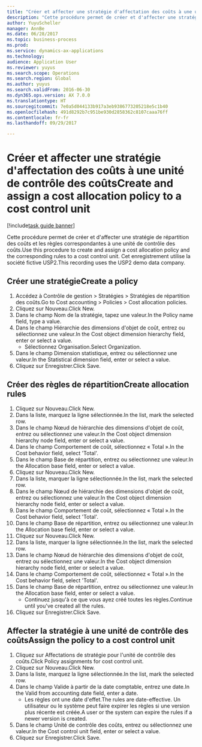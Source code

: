 ```yaml
--- 
title: "Créer et affecter une stratégie d'affectation des coûts à une unité de contrôle des coûts"
description: "Cette procédure permet de créer et d'affecter une stratégie de répartition des coûts et les règles correspondantes à une unité de contrôle des coûts."
author: YuyuScheller
manager: AnnBe
ms.date: 06/28/2017
ms.topic: business-process
ms.prod: 
ms.service: dynamics-ax-applications
ms.technology: 
audience: Application User
ms.reviewer: yuyus
ms.search.scope: Operations
ms.search.region: Global
ms.author: yuyus
ms.search.validFrom: 2016-06-30
ms.dyn365.ops.version: AX 7.0.0
ms.translationtype: HT
ms.sourcegitcommit: 7e0a5d044133b917a3eb9386773205218e5c1b40
ms.openlocfilehash: 491d8292b7c951be930d2858362c8107caaa76ff
ms.contentlocale: fr-fr
ms.lasthandoff: 09/29/2017

---
```

# <a name="create-and-assign-a-cost-allocation-policy-to-a-cost-control-unit"></a><span data-ttu-id="87272-103">Créer et affecter une stratégie d'affectation des coûts à une unité de contrôle des coûts</span><span class="sxs-lookup"><span data-stu-id="87272-103">Create and assign a cost allocation policy to a cost control unit</span></span>

[!include[task guide banner](../../includes/task-guide-banner.md)]

<span data-ttu-id="87272-104">Cette procédure permet de créer et d'affecter une stratégie de répartition des coûts et les règles correspondantes à une unité de contrôle des coûts.</span><span class="sxs-lookup"><span data-stu-id="87272-104">Use this procedure to create and assign a cost allocation policy and the corresponding rules to a cost control unit.</span></span> <span data-ttu-id="87272-105">Cet enregistrement utilise la société fictive USP2.</span><span class="sxs-lookup"><span data-stu-id="87272-105">This recording uses the USP2 demo data company.</span></span>


## <a name="create-a-policy"></a><span data-ttu-id="87272-106">Créer une stratégie</span><span class="sxs-lookup"><span data-stu-id="87272-106">Create a policy</span></span>
1. <span data-ttu-id="87272-107">Accédez à Contrôle de gestion > Stratégies > Stratégies de répartition des coûts.</span><span class="sxs-lookup"><span data-stu-id="87272-107">Go to Cost accounting > Policies > Cost allocation policies.</span></span>
2. <span data-ttu-id="87272-108">Cliquez sur Nouveau.</span><span class="sxs-lookup"><span data-stu-id="87272-108">Click New.</span></span>
3. <span data-ttu-id="87272-109">Dans le champ Nom de la stratégie, tapez une valeur.</span><span class="sxs-lookup"><span data-stu-id="87272-109">In the Policy name field, type a value.</span></span>
4. <span data-ttu-id="87272-110">Dans le champ Hiérarchie des dimensions d'objet de coût, entrez ou sélectionnez une valeur.</span><span class="sxs-lookup"><span data-stu-id="87272-110">In the Cost object dimension hierarchy field, enter or select a value.</span></span>
    * <span data-ttu-id="87272-111">Sélectionnez Organisation.</span><span class="sxs-lookup"><span data-stu-id="87272-111">Select Organization.</span></span>  
5. <span data-ttu-id="87272-112">Dans le champ Dimension statistique, entrez ou sélectionnez une valeur.</span><span class="sxs-lookup"><span data-stu-id="87272-112">In the Statistical dimension field, enter or select a value.</span></span>
6. <span data-ttu-id="87272-113">Cliquez sur Enregistrer.</span><span class="sxs-lookup"><span data-stu-id="87272-113">Click Save.</span></span>

## <a name="create-allocation-rules"></a><span data-ttu-id="87272-114">Créer des règles de répartition</span><span class="sxs-lookup"><span data-stu-id="87272-114">Create allocation rules</span></span>
1. <span data-ttu-id="87272-115">Cliquez sur Nouveau.</span><span class="sxs-lookup"><span data-stu-id="87272-115">Click New.</span></span>
2. <span data-ttu-id="87272-116">Dans la liste, marquez la ligne sélectionnée.</span><span class="sxs-lookup"><span data-stu-id="87272-116">In the list, mark the selected row.</span></span>
3. <span data-ttu-id="87272-117">Dans le champ Nœud de hiérarchie des dimensions d'objet de coût, entrez ou sélectionnez une valeur.</span><span class="sxs-lookup"><span data-stu-id="87272-117">In the Cost object dimension hierarchy node field, enter or select a value.</span></span>
4. <span data-ttu-id="87272-118">Dans le champ Comportement de coût, sélectionnez « Total ».</span><span class="sxs-lookup"><span data-stu-id="87272-118">In the Cost behavior field, select 'Total'.</span></span>
5. <span data-ttu-id="87272-119">Dans le champ Base de répartition, entrez ou sélectionnez une valeur.</span><span class="sxs-lookup"><span data-stu-id="87272-119">In the Allocation base field, enter or select a value.</span></span>
6. <span data-ttu-id="87272-120">Cliquez sur Nouveau.</span><span class="sxs-lookup"><span data-stu-id="87272-120">Click New.</span></span>
7. <span data-ttu-id="87272-121">Dans la liste, marquer la ligne sélectionnée.</span><span class="sxs-lookup"><span data-stu-id="87272-121">In the list, mark the selected row.</span></span>
8. <span data-ttu-id="87272-122">Dans le champ Nœud de hiérarchie des dimensions d'objet de coût, entrez ou sélectionnez une valeur.</span><span class="sxs-lookup"><span data-stu-id="87272-122">In the Cost object dimension hierarchy node field, enter or select a value.</span></span>
9. <span data-ttu-id="87272-123">Dans le champ Comportement de coût, sélectionnez « Total ».</span><span class="sxs-lookup"><span data-stu-id="87272-123">In the Cost behavior field, select 'Total'.</span></span>
10. <span data-ttu-id="87272-124">Dans le champ Base de répartition, entrez ou sélectionnez une valeur.</span><span class="sxs-lookup"><span data-stu-id="87272-124">In the Allocation base field, enter or select a value.</span></span>
11. <span data-ttu-id="87272-125">Cliquez sur Nouveau.</span><span class="sxs-lookup"><span data-stu-id="87272-125">Click New.</span></span>
12. <span data-ttu-id="87272-126">Dans la liste, marquer la ligne sélectionnée.</span><span class="sxs-lookup"><span data-stu-id="87272-126">In the list, mark the selected row.</span></span>
13. <span data-ttu-id="87272-127">Dans le champ Nœud de hiérarchie des dimensions d'objet de coût, entrez ou sélectionnez une valeur.</span><span class="sxs-lookup"><span data-stu-id="87272-127">In the Cost object dimension hierarchy node field, enter or select a value.</span></span>
14. <span data-ttu-id="87272-128">Dans le champ Comportement de coût, sélectionnez « Total ».</span><span class="sxs-lookup"><span data-stu-id="87272-128">In the Cost behavior field, select 'Total'.</span></span>
15. <span data-ttu-id="87272-129">Dans le champ Base de répartition, entrez ou sélectionnez une valeur.</span><span class="sxs-lookup"><span data-stu-id="87272-129">In the Allocation base field, enter or select a value.</span></span>
    * <span data-ttu-id="87272-130">Continuez jusqu'à ce que vous ayez créé toutes les règles.</span><span class="sxs-lookup"><span data-stu-id="87272-130">Continue until you've created all the rules.</span></span>  
16. <span data-ttu-id="87272-131">Cliquez sur Enregistrer.</span><span class="sxs-lookup"><span data-stu-id="87272-131">Click Save.</span></span>

## <a name="assign-the-policy-to-a-cost-control-unit"></a><span data-ttu-id="87272-132">Affecter la stratégie à une unité de contrôle des coûts</span><span class="sxs-lookup"><span data-stu-id="87272-132">Assign the policy to a cost control unit</span></span>
1. <span data-ttu-id="87272-133">Cliquez sur Affectations de stratégie pour l'unité de contrôle des coûts.</span><span class="sxs-lookup"><span data-stu-id="87272-133">Click Policy assignments for cost control unit.</span></span>
2. <span data-ttu-id="87272-134">Cliquez sur Nouveau.</span><span class="sxs-lookup"><span data-stu-id="87272-134">Click New.</span></span>
3. <span data-ttu-id="87272-135">Dans la liste, marquez la ligne sélectionnée.</span><span class="sxs-lookup"><span data-stu-id="87272-135">In the list, mark the selected row.</span></span>
4. <span data-ttu-id="87272-136">Dans le champ Valide à partir de la date comptable, entrez une date.</span><span class="sxs-lookup"><span data-stu-id="87272-136">In the Valid from accounting date field, enter a date.</span></span>
    * <span data-ttu-id="87272-137">Les règles ont une date d'effet.</span><span class="sxs-lookup"><span data-stu-id="87272-137">The rules are date-effective.</span></span> <span data-ttu-id="87272-138">Un utilisateur ou le système peut faire expirer les règles si une version plus récente est créée.</span><span class="sxs-lookup"><span data-stu-id="87272-138">A user or the system can expire the rules if a newer version is created.</span></span>  
5. <span data-ttu-id="87272-139">Dans le champ Unité de contrôle des coûts, entrez ou sélectionnez une valeur.</span><span class="sxs-lookup"><span data-stu-id="87272-139">In the Cost control unit field, enter or select a value.</span></span>
6. <span data-ttu-id="87272-140">Cliquez sur Enregistrer.</span><span class="sxs-lookup"><span data-stu-id="87272-140">Click Save.</span></span>


